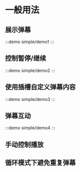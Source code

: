 # 一般用法

## 展示弹幕

:::demo
simple/demo1
:::

## 控制暂停/继续

:::demo
simple/demo2
:::

## 使用插槽自定义弹幕内容

:::demo
simple/demo3
:::

## 弹幕互动

:::demo
simple/demo4
:::

## 手动控制播放

<!-- TODO -->

## 循环模式下避免重复弹幕

<!-- TODO -->
